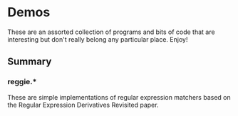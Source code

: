 # Demos

These are an assorted collection of programs and bits of code that
are interesting but don't really belong any particular place. Enjoy!

## Summary

### reggie.*
These are simple implementations of regular expression matchers
based on the Regular Expression Derivatives Revisited paper.
